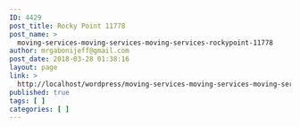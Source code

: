 ```yaml
---
ID: 4429
post_title: Rocky Point 11778
post_name: >
  moving-services-moving-services-moving-services-rockypoint-11778
author: mrgabonijeff@gmail.com
post_date: 2018-03-28 01:38:16
layout: page
link: >
  http://localhost/wordpress/moving-services-moving-services-moving-services-rockypoint-11778/
published: true
tags: [ ]
categories: [ ]
---
```

